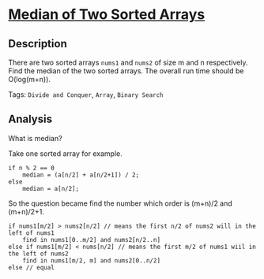 # [Median of Two Sorted Arrays](https://leetcode.com/problems/median-of-two-sorted-arrays/)

## Description
There are two sorted arrays `nums1` and `nums2` of size m and n respectively.
Find the median of the two sorted arrays.
The overall run time should be O(log(m+n)).

Tags: `Divide and Conquer`, `Array`, `Binary Search`

## Analysis

What is median?

Take one sorted array for example.

    if n % 2 == 0
        median = (a[n/2] + a[n/2+1]) / 2;
    else
        median = a[n/2];

So the question became find the number which order is (m+n)/2 and (m+n)/2+1.

    if nums1[m/2] > nums2[n/2] // means the first n/2 of nums2 will in the left of nums1
        find in nums1[0..m/2] and nums2[n/2..n]
    else if nums1[m/2] < nums[n/2] // means the first m/2 of nums1 wiil in the left of nums2
        find in nums1[m/2, m] and nums2[0..n/2]
    else // equal



